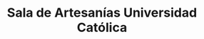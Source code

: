 ---
title: "Sala de Artesanías Universidad Católica"
url: /providencia/sala-de-artesanias-universidad-catolica/
shop: artesanía
---